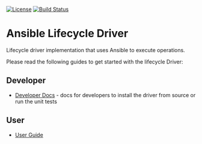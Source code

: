 [![License](https://img.shields.io/badge/License-Apache%202.0-blue.svg)](https://opensource.org/licenses/Apache-2.0)
[![Build Status](https://travis-ci.com/IBM/ansible-lifecycle-driver.svg?branch=master)](https://travis-ci.com/IBM/ansible-lifecycle-driver)

# Ansible Lifecycle Driver
Lifecycle driver implementation that uses Ansible to execute operations.

Please read the following guides to get started with the lifecycle Driver:

## Developer

- [Developer Docs](./developer_docs/index.md) - docs for developers to install the driver from source or run the unit tests

## User

- [User Guide](./docs/index.md)